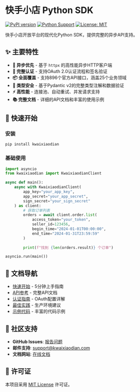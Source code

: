 # 快手小店 Python SDK

[![PyPI version](https://badge.fury.io/py/kwaixiaodian.svg)](https://badge.fury.io/py/kwaixiaodian)
[![Python Support](https://img.shields.io/pypi/pyversions/kwaixiaodian.svg)](https://pypi.org/project/kwaixiaodian/)
[![License: MIT](https://img.shields.io/badge/License-MIT-yellow.svg)](https://opensource.org/licenses/MIT)

快手小店开放平台的现代化Python SDK，提供完整的异步API支持。

## ✨ 主要特性

- **🚀 异步优先** - 基于 `httpx` 的高性能异步HTTP客户端
- **🔐 完整认证** - 支持OAuth 2.0认证流程和签名验证
- **📦 全面覆盖** - 支持896个官方API接口，涵盖25个业务领域
- **🎯 类型安全** - 基于Pydantic v2的完整类型注解和数据验证
- **⚡ 高性能** - 连接池、自动重试、并发请求支持
- **📚 完整文档** - 详细的API文档和丰富的使用示例

## 🚀 快速开始

### 安装

```bash
pip install kwaixiaodian
```

### 基础使用

```python
import asyncio
from kwaixiaodian import KwaixiaodianClient

async def main():
    async with KwaixiaodianClient(
        app_key="your_app_key",
        app_secret="your_app_secret", 
        sign_secret="your_sign_secret"
    ) as client:
        # 获取订单列表
        orders = await client.order.list(
            access_token="your_token",
            seller_id=123456,
            begin_time="2024-01-01T00:00:00",
            end_time="2024-01-31T23:59:59"
        )
        
        print(f"找到 {len(orders.result)} 个订单")

asyncio.run(main())
```

## 📖 文档导航

- [快速开始](quickstart.md) - 5分钟上手指南
- [API参考](api-reference.md) - 完整API文档
- [认证指南](authentication.md) - OAuth配置详解
- [最佳实践](best-practices.md) - 生产环境建议
- [示例代码](examples.md) - 丰富的代码示例

## 🤝 社区支持

- **GitHub Issues**: [报告问题](https://github.com/AndersonBY/kwaixiaodian-python-sdk/issues)
- **邮件支持**: support@kwaixiaodian.com
- **文档网站**: [在线文档](https://kwaixiaodian-python-sdk.readthedocs.io)

## 📄 许可证

本项目采用 [MIT License](https://github.com/AndersonBY/kwaixiaodian-python-sdk/blob/main/LICENSE) 许可证。